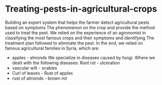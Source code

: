 # Treating-pests-in-agricultural-crops
Building an expert system that helps the farmer detect agricultural pests based on symptoms
The phenomenon on the crop and provide the method used to treat the pest.
We relied on the experience of an agronomist in classifying the most famous crops and their symptoms and identifying
The treatment plan followed to eliminate the pest.
In the end, we relied on famous agricultural families in Syria, which are:
- apples - almonds
We specialize in diseases caused by fungi.
Where we dealt with the following diseases:
Root rot - ulceration
- vascular wilt - scabies
- Curl of leaves - Rust of apples
- rust of almonds - brown rot
